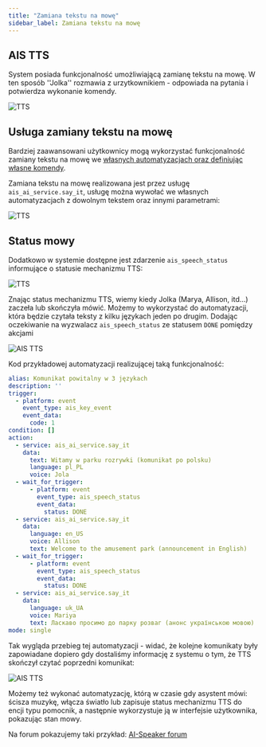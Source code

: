 ```yaml
---
title: "Zamiana tekstu na mowę"
sidebar_label: Zamiana tekstu na mowę
---
```


## AIS TTS

System posiada funkcjonalność umożliwiającą zamianę tekstu na mowę. W ten sposób ''Jolka'' rozmawia z urzytkownikiem - odpowiada na pytania i potwierdza wykonanie komendy.

![TTS](/img/en/frontend/ais_tts_app.png)


## Usługa zamiany tekstu na mowę

Bardziej zaawansowani użytkownicy mogą wykorzystać funkcjonalność zamiany tekstu na mowę we [własnych automatyzacjach oraz definiując własne komendy](/docs/ais_app_ai_integration#automatyzacje-uruchamiane-komendą). 

Zamiana tekstu na mowę realizowana jest przez usługę ``ais_ai_service.say_it``, usługę można wywołać we własnych automatyzacjach z dowolnym tekstem oraz innymi parametrami:

![TTS](/img/en/frontend/ais_tts_service_say_it.png)



## Status mowy 

Dodatkowo w systemie dostępne jest zdarzenie ``ais_speech_status`` informujące o statusie mechanizmu TTS:

![TTS](/img/en/frontend/ais_tts_service_speach_status.png)


Znając status mechanizmu TTS, wiemy kiedy Jolka (Marya, Allison, itd...) zaczeła lub skończyła mówić. 
Możemy to wykorzystać do automatyzacji, która będzie czytała teksty z kilku językach jeden po drugim. Dodając oczekiwanie na wyzwalacz ``ais_speech_status`` ze statusem ``DONE`` pomiędzy akcjami


![AIS TTS](/img/en/frontend/ais_tts_speech_status.png)

Kod przykładowej automatyzacji realizującej taką funkcjonalność:

``` yaml
alias: Komunikat powitalny w 3 językach
description: ''
trigger:
  - platform: event
    event_type: ais_key_event
    event_data:
      code: 1
condition: []
action:
  - service: ais_ai_service.say_it
    data:
      text: Witamy w parku rozrywki (komunikat po polsku)
      language: pl_PL
      voice: Jola
  - wait_for_trigger:
      - platform: event
        event_type: ais_speech_status
        event_data:
          status: DONE
  - service: ais_ai_service.say_it
    data:
      language: en_US
      voice: Allison
      text: Welcome to the amusement park (announcement in English)
  - wait_for_trigger:
      - platform: event
        event_type: ais_speech_status
        event_data:
          status: DONE
  - service: ais_ai_service.say_it
    data:
      language: uk_UA
      voice: Mariya
      text: Ласкаво просимо до парку розваг (анонс українською мовою)
mode: single

```

Tak wygląda przebieg tej automatyzacji - widać, że kolejne komunikaty były zapowiadane dopiero gdy dostaliśmy informację z systemu o tym, że TTS skończył czytać poprzedni komunikat:

![AIS TTS](/img/en/frontend/ais_tts_speech_trace.png)


Możemy też wykonać automatyzację, którą w czasie gdy asystent mówi: ścisza muzykę, włącza światło lub zapisuje status mechanizmu TTS do encji typu pomocnik, a następnie wykorzystuje ją w interfejsie użytkownika, pokazując stan mowy.

Na forum pokazujemy taki przykład: [AI-Speaker forum](https://ai-speaker.discourse.group/)
